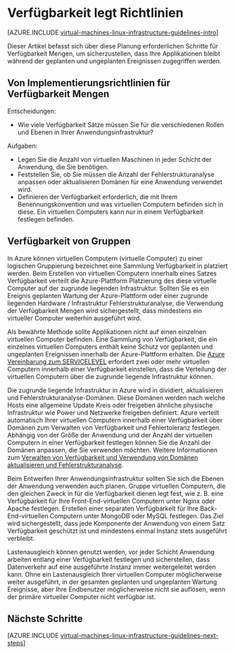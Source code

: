 <properties
    pageTitle="Verfügbarkeit festlegen Richtlinien | Microsoft Azure"
    description="Lernen Sie die wichtigsten Planung und Implementierung Richtlinien zur Bereitstellung von Verfügbarkeit Datensätze in Azure-Infrastrukturdiensten aus."
    documentationCenter=""
    services="virtual-machines-linux"
    authors="iainfoulds"
    manager="timlt"
    editor=""
    tags="azure-resource-manager"/>

<tags
    ms.service="virtual-machines-linux"
    ms.workload="infrastructure-services"
    ms.tgt_pltfrm="vm-linux"
    ms.devlang="na"
    ms.topic="article"
    ms.date="09/08/2016"
    ms.author="iainfou"/>

# <a name="availability-sets-guidelines"></a>Verfügbarkeit legt Richtlinien

[AZURE.INCLUDE [virtual-machines-linux-infrastructure-guidelines-intro](../../includes/virtual-machines-linux-infrastructure-guidelines-intro.md)] 

Dieser Artikel befasst sich über diese Planung erforderlichen Schritte für Verfügbarkeit Mengen, um sicherzustellen, dass Ihre Applikationen bleibt während der geplanten und ungeplanten Ereignissen zugegriffen werden.

## <a name="implementation-guidelines-for-availability-sets"></a>Von Implementierungsrichtlinien für Verfügbarkeit Mengen

Entscheidungen:

- Wie viele Verfügbarkeit Sätze müssen Sie für die verschiedenen Rollen und Ebenen in Ihrer Anwendungsinfrastruktur?

Aufgaben:

- Legen Sie die Anzahl von virtuellen Maschinen in jeder Schicht der Anwendung, die Sie benötigen.
- Feststellen Sie, ob Sie müssen die Anzahl der Fehlerstrukturanalyse anpassen oder aktualisieren Domänen für eine Anwendung verwendet wird.
- Definieren der Verfügbarkeit erforderlich, die mit Ihrem Benennungskonvention und was virtuellen Computern befinden sich in diese. Ein virtuellen Computers kann nur in einem Verfügbarkeit festlegen befinden. 

## <a name="availability-sets"></a>Verfügbarkeit von Gruppen

In Azure können virtuellen Computern (virtuelle Computer) zu einer logischen Gruppierung bezeichnet eine Sammlung Verfügbarkeit in platziert werden. Beim Erstellen von virtuellen Computern innerhalb eines Satzes Verfügbarkeit verteilt die Azure-Plattform Platzierung des diese virtuelle Computer auf der zugrunde liegenden Infrastruktur. Sollten Sie es ein Ereignis geplanten Wartung der Azure-Plattform oder einer zugrunde liegenden Hardware / Infrastruktur Fehlerstrukturanalyse, die Verwendung der Verfügbarkeit Mengen wird sichergestellt, dass mindestens ein virtueller Computer weiterhin ausgeführt wird.

Als bewährte Methode sollte Applikationen nicht auf einen einzelnen virtuellen Computer befinden. Eine Sammlung von Verfügbarkeit, die ein einzelnes virtuellen Computers enthält keine Schutz vor geplanten und ungeplanten Ereignissen innerhalb der Azure-Plattform erhalten. Die [Azure Vereinbarung zum SERVICELEVEL](https://azure.microsoft.com/support/legal/sla/virtual-machines) erfordert zwei oder mehr virtuellen Computern innerhalb einer Verfügbarkeit einstellen, dass die Verteilung der virtuellen Computern über die zugrunde liegende Infrastruktur können.

Die zugrunde liegende Infrastruktur in Azure wird in dividiert, aktualisieren und Fehlerstrukturanalyse-Domänen. Diese Domänen werden nach welche Hosts eine allgemeine Update Kreis oder freigeben ähnliche physische Infrastruktur wie Power und Netzwerke freigeben definiert. Azure verteilt automatisch Ihrer virtuellen Computern innerhalb einer Verfügbarkeit über Domänen zum Verwalten von Verfügbarkeit und Fehlertoleranz festlegen. Abhängig von der Größe der Anwendung und der Anzahl der virtuellen Computern in einer Verfügbarkeit festlegen können Sie die Anzahl der Domänen anpassen, die Sie verwenden möchten. Weitere Informationen zum [Verwalten von Verfügbarkeit und Verwendung von Domänen aktualisieren und Fehlerstrukturanalyse](virtual-machines-linux-manage-availability.md).

Beim Entwerfen Ihrer Anwendungsinfrastruktur sollten Sie sich die Ebenen der Anwendung verwenden auch planen. Gruppe virtuellen Computern, die den gleichen Zweck in für die Verfügbarkeit dienen legt fest, wie z. B. eine Verfügbarkeit für Ihre Front-End-virtuellen Computern unter Nginx oder Apache festlegen. Erstellen einer separaten Verfügbarkeit für Ihre Back-End-virtuellen Computern unter MongoDB oder MySQL festlegen. Das Ziel wird sichergestellt, dass jede Komponente der Anwendung von einem Satz Verfügbarkeit geschützt ist und mindestens einmal Instanz stets ausgeführt verbleibt.

Lastenausgleich können genutzt werden, vor jeder Schicht Anwendung arbeiten entlang einer Verfügbarkeit festlegen und sicherstellen, dass Datenverkehr auf eine ausgeführte Instanz immer weitergeleitet werden kann. Ohne ein Lastenausgleich Ihrer virtuellen Computer möglicherweise weiter ausgeführt, in der gesamten geplanten und ungeplanten Wartung Ereignisse, aber Ihre Endbenutzer möglicherweise nicht sie auflösen, wenn der primäre virtueller Computer nicht verfügbar ist.


## <a name="next-steps"></a>Nächste Schritte
[AZURE.INCLUDE [virtual-machines-linux-infrastructure-guidelines-next-steps](../../includes/virtual-machines-linux-infrastructure-guidelines-next-steps.md)] 